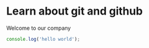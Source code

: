 # Learn about git and github

Welcome to our company

``` javascript
console.log('hello world');


```